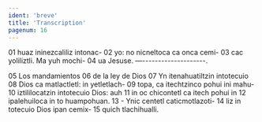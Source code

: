 ```yaml
---
ident: 'breve'
title: 'Transcription'
pagenum: 16
---
```

01  huaz ininezcaliliz intonac-
02  yo: no nicneltoca ca onca cemi-
03  cac yoliliztli. Ma yuh mochi-
04  ua Jesuse. —--------------------.

05  Los mandamientos
06  de la ley de Dios
07  Yn itenahuatiltzin intotecuio
08  Dios ca matlactletl: in yetletlach-
09  topa, ca itechtzinco pohui ini mahu-
10  iztililocatzin intotecuio Dios: auh
11  in oc chicontetl ca itech pohui in
12  ipalehuiloca in to huampohuan.
13  - Ynic centetl caticmotlazoti-
14  liz in totecuio Dios ipan cemix-
15  quich tlachihualli.
